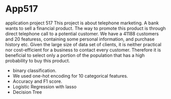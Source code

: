 # App517
application project 517
This project is about telephone marketing. A bank wants to sell a financial product. The way to promote this product is through direct telephone call to a potential customer. We have a 41188 customers and 20 featuress, containing some personal information, and purchase history etc. Given the large size of data set of clients, it is neither practical nor cost-efficient for a business to contact every customer. Therefore it is beneficial to select only a portion of the population that has a high probability to buy this product. 
- binary classification.
- We used one-hot encoding for 10 categorical features.
- Accuracy and F1 score.
- Logistic Regression with lasso 
- Decision Tree

